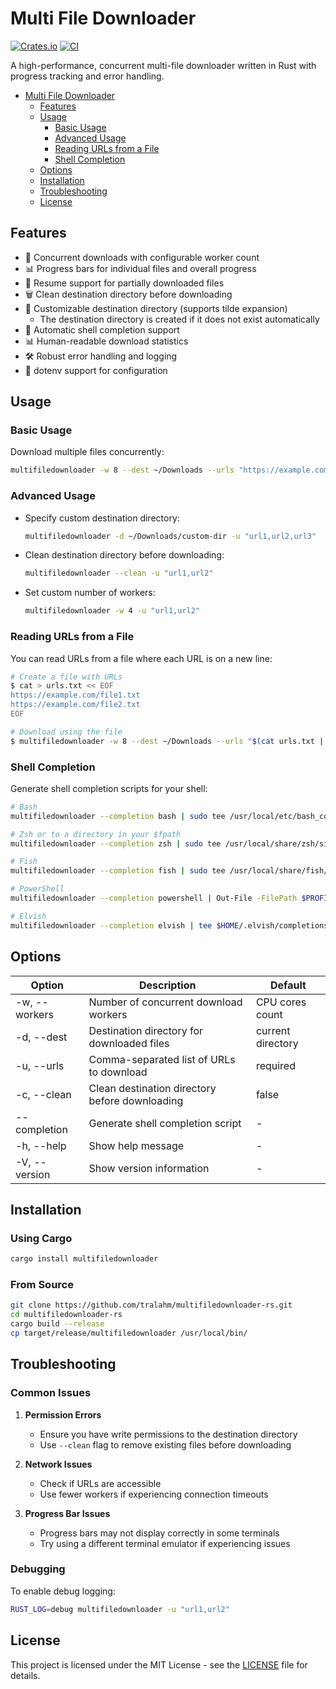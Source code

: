 # Multi File Downloader

[![Crates.io](https://img.shields.io/crates/v/multifiledownloader)](https://crates.io/crates/multifiledownloader)
[![CI](https://github.com/TralahM/multifiledownloader-rs/actions/workflows/ci.yml/badge.svg)](https://github.com/TralahM/multifiledownloader-rs/actions/workflows/ci.yml)

A high-performance, concurrent multi-file downloader written in Rust with progress tracking and error handling.

<!--toc:start-->

- [Multi File Downloader](#multi-file-downloader)
  - [Features](#features)
  - [Usage](#usage)
    - [Basic Usage](#basic-usage)
    - [Advanced Usage](#advanced-usage)
    - [Reading URLs from a File](#reading-urls-from-a-file)
    - [Shell Completion](#shell-completion)
  - [Options](#options)
  - [Installation](#installation)
  - [Troubleshooting](#troubleshooting)
  - [License](#license)
  <!--toc:end-->

## Features

- 🚀 Concurrent downloads with configurable worker count
- 📊 Progress bars for individual files and overall progress
- 🔄 Resume support for partially downloaded files
- 🗑️ Clean destination directory before downloading
- 📂 Customizable destination directory (supports tilde expansion) 
   + The destination directory is created if it does not exist automatically
- 🔄 Automatic shell completion support
- 📊 Human-readable download statistics
- 🛠️ Robust error handling and logging
- 📝 dotenv support for configuration


## Usage

### Basic Usage

Download multiple files concurrently:
```bash
multifiledownloader -w 8 --dest ~/Downloads --urls "https://example.com/file1.txt,https://example.com/file2.txt"
```

### Advanced Usage

- Specify custom destination directory:
  ```bash
  multifiledownloader -d ~/Downloads/custom-dir -u "url1,url2,url3"
  ```

- Clean destination directory before downloading:
  ```bash
  multifiledownloader --clean -u "url1,url2"
  ```

- Set custom number of workers:
  ```bash
  multifiledownloader -w 4 -u "url1,url2"
  ```

### Reading URLs from a File

You can read URLs from a file where each URL is on a new line:
```bash
# Create a file with URLs
$ cat > urls.txt << EOF
https://example.com/file1.txt
https://example.com/file2.txt
EOF

# Download using the file
$ multifiledownloader -w 8 --dest ~/Downloads --urls "$(cat urls.txt | tr '\n' ',' | sed 's/,$//g')"
```

### Shell Completion

Generate shell completion scripts for your shell:

```bash
# Bash
multifiledownloader --completion bash | sudo tee /usr/local/etc/bash_completion.d/multifiledownloader

# Zsh or to a directory in your $fpath
multifiledownloader --completion zsh | sudo tee /usr/local/share/zsh/site-functions/_multifiledownloader

# Fish
multifiledownloader --completion fish | sudo tee /usr/local/share/fish/vendor_completions.d/multifiledownloader.fish

# PowerShell
multifiledownloader --completion powershell | Out-File -FilePath $PROFILE\multifiledownloader.ps1

# Elvish
multifiledownloader --completion elvish | tee $HOME/.elvish/completions/multifiledownloader.elv
```

## Options

| Option        | Description                                    | Default           |
| ------------- | ---------------------------------------------- | ----------------- |
| -w, --workers | Number of concurrent download workers          | CPU cores count   |
| -d, --dest    | Destination directory for downloaded files     | current directory |
| -u, --urls    | Comma-separated list of URLs to download       | required          |
| -c, --clean   | Clean destination directory before downloading | false             |
| --completion  | Generate shell completion script               | -                 |
| -h, --help    | Show help message                              | -                 |
| -V, --version | Show version information                       | -                 |

## Installation

### Using Cargo

```bash
cargo install multifiledownloader
```

### From Source

```bash
git clone https://github.com/tralahm/multifiledownloader-rs.git
cd multifiledownloader-rs
cargo build --release
cp target/release/multifiledownloader /usr/local/bin/
```

## Troubleshooting

### Common Issues

1. **Permission Errors**
   - Ensure you have write permissions to the destination directory
   - Use `--clean` flag to remove existing files before downloading

2. **Network Issues**
   - Check if URLs are accessible
   - Use fewer workers if experiencing connection timeouts

3. **Progress Bar Issues**
   - Progress bars may not display correctly in some terminals
   - Try using a different terminal emulator if experiencing issues

### Debugging

To enable debug logging:
```bash
RUST_LOG=debug multifiledownloader -u "url1,url2"
```

## License

This project is licensed under the MIT License - see the [LICENSE](LICENSE) file for details.
